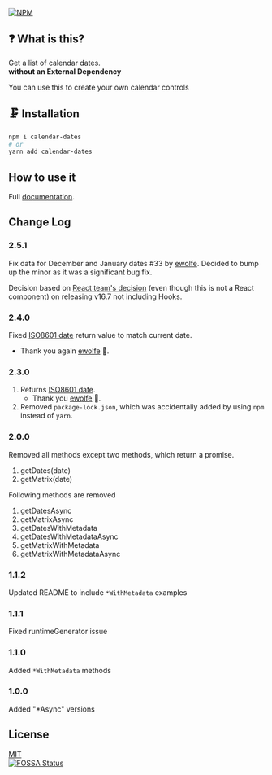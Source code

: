 [![NPM](https://nodei.co/npm/calendar-dates.png?downloads=true&downloadRank=true&stars=true)](https://nodei.co/npm/calendar-dates/)

## ❓ What is this?

Get a list of calendar dates.  
**without an External Dependency**

You can use this to create your own calendar controls

## 🗜️ Installation

```bash
npm i calendar-dates
# or
yarn add calendar-dates
```

## How to use it

Full [documentation](https://dance2die.github.io/calendar-dates/).

## Change Log

### 2.5.1
Fix data for December and January dates #33 by [ewolfe](https://github.com/ewolfe).
Decided to bump up the minor as it was a significant bug fix.

Decision based on [React team's decision](https://reactjs.org/blog/2018/12/19/react-v-16-7.html#why-is-this-bugfix-a-minor-instead-of-a-patch) (even though this is not a React component) on releasing v16.7 not including Hooks.

### 2.4.0  
Fixed [ISO8601 date](https://github.com/dance2die/calendar-dates/pull/21) return value to match current date.  
* Thank you again [ewolfe](https://github.com/ewolfe) 👊.

### 2.3.0
1. Returns [ISO8601 date](https://github.com/dance2die/calendar-dates/pull/19).  
    * Thank you [ewolfe](https://github.com/ewolfe) 🙌.
1. Removed `package-lock.json`, which was accidentally added by using `npm` instead of `yarn`.

### 2.0.0
Removed all methods except two methods, which return a promise.

1.  getDates(date)
1.  getMatrix(date)

Following methods are removed

1.  getDatesAsync
1.  getMatrixAsync
1.  getDatesWithMetadata
1.  getDatesWithMetadataAsync
1.  getMatrixWithMetadata
1.  getMatrixWithMetadataAsync

### 1.1.2  
Updated README to include `*WithMetadata` examples

### 1.1.1  
Fixed runtimeGenerator issue

### 1.1.0  
Added `*WithMetadata` methods

### 1.0.0
Added "\*Async" versions

## License

[MIT](https://github.com/dance2die/calendar-dates/blob/master/LICENSE)  
[![FOSSA Status](https://app.fossa.io/api/projects/git%2Bgithub.com%2Fdance2die%2Fcalendar-dates.svg?type=large)](https://app.fossa.io/projects/git%2Bgithub.com%2Fdance2die%2Fcalendar-dates?ref=badge_large)